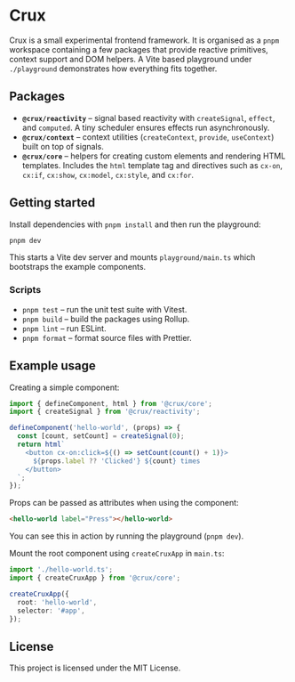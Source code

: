 # Crux

Crux is a small experimental frontend framework. It is organised as a `pnpm` workspace containing a few packages that provide reactive primitives, context support and DOM helpers. A Vite based playground under `./playground` demonstrates how everything fits together.

## Packages

- **`@crux/reactivity`** – signal based reactivity with `createSignal`, `effect`, and `computed`. A tiny scheduler ensures effects run asynchronously.
- **`@crux/context`** – context utilities (`createContext`, `provide`, `useContext`) built on top of signals.
- **`@crux/core`** – helpers for creating custom elements and rendering HTML templates. Includes the `html` template tag and directives such as `cx-on`, `cx:if`, `cx:show`, `cx:model`, `cx:style`, and `cx:for`.

## Getting started

Install dependencies with `pnpm install` and then run the playground:

```bash
pnpm dev
```

This starts a Vite dev server and mounts `playground/main.ts` which bootstraps the example components.

### Scripts

- `pnpm test` – run the unit test suite with Vitest.
- `pnpm build` – build the packages using Rollup.
- `pnpm lint` – run ESLint.
- `pnpm format` – format source files with Prettier.

## Example usage

Creating a simple component:

```ts
import { defineComponent, html } from '@crux/core';
import { createSignal } from '@crux/reactivity';

defineComponent('hello-world', (props) => {
  const [count, setCount] = createSignal(0);
  return html`
    <button cx-on:click=${() => setCount(count() + 1)}>
      ${props.label ?? 'Clicked'} ${count} times
    </button>
  `;
});
```

Props can be passed as attributes when using the component:

```html
<hello-world label="Press"></hello-world>
```

You can see this in action by running the playground (`pnpm dev`).

Mount the root component using `createCruxApp` in `main.ts`:

```ts
import './hello-world.ts';
import { createCruxApp } from '@crux/core';

createCruxApp({
  root: 'hello-world',
  selector: '#app',
});
```

## License

This project is licensed under the MIT License.
